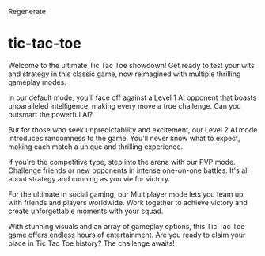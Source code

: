 Regenerate
# tic-tac-toe


Welcome to the ultimate Tic Tac Toe showdown! Get ready to test your wits and strategy in this classic game, now reimagined with multiple thrilling gameplay modes.

In our default mode, you'll face off against a Level 1 AI opponent that boasts unparalleled intelligence, making every move a true challenge. Can you outsmart the powerful AI?

But for those who seek unpredictability and excitement, our Level 2 AI mode introduces randomness to the game. You'll never know what to expect, making each match a unique and thrilling experience.

If you're the competitive type, step into the arena with our PVP mode. Challenge friends or new opponents in intense one-on-one battles. It's all about strategy and cunning as you vie for victory.

For the ultimate in social gaming, our Multiplayer mode lets you team up with friends and players worldwide. Work together to achieve victory and create unforgettable moments with your squad.

With stunning visuals and an array of gameplay options, this Tic Tac Toe game offers endless hours of entertainment. Are you ready to claim your place in Tic Tac Toe history? The challenge awaits!


